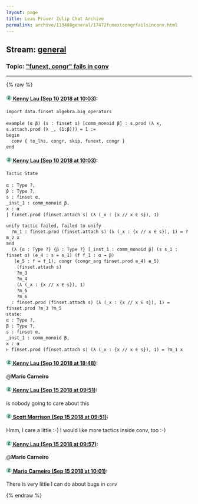 ```yaml
---
layout: page
title: Lean Prover Zulip Chat Archive 
permalink: archive/113488general/17472funextcongrfailsinconv.html
---
```


## Stream: [general](index.html)
### Topic: ["funext, congr" fails in conv](17472funextcongrfailsinconv.html)

---


{% raw %}
#### [![Click to go to Zulip](../../assets/img/zulip2.png) Kenny Lau (Sep 10 2018 at 10:03)](https://leanprover.zulipchat.com/#narrow/stream/113488-general/topic/%22funext%2C%20congr%22%20fails%20in%20conv/near/133645086):
```lean
import data.finset algebra.big_operators

example (α β) (s : finset α) [comm_monoid β] : s.prod (λ x, s.attach.prod (λ _, (1:β))) = 1 :=
begin
  conv { to_lhs, congr, skip, funext, congr }
end
```

#### [![Click to go to Zulip](../../assets/img/zulip2.png) Kenny Lau (Sep 10 2018 at 10:03)](https://leanprover.zulipchat.com/#narrow/stream/113488-general/topic/%22funext%2C%20congr%22%20fails%20in%20conv/near/133645096):
```lean
Tactic State

α : Type ?,
β : Type ?,
s : finset α,
_inst_1 : comm_monoid β,
x : α
| finset.prod (finset.attach s) (λ (_x : {x // x ∈ s}), 1)
```

```lean
unify tactic failed, failed to unify
  ?m_1 : finset.prod (finset.attach s) (λ (_x : {x // x ∈ s}), 1) = ?m_2 x
and
  (λ {α : Type ?} {β : Type ?} [_inst_1 : comm_monoid β] (s s_1 : finset α) (e_4 : s = s_1) (f f_1 : α → β)
   (e_5 : f = f_1), congr (congr_arg finset.prod e_4) e_5)
    (finset.attach s)
    ?m_3
    ?m_4
    (λ (_x : {x // x ∈ s}), 1)
    ?m_5
    ?m_6
  : finset.prod (finset.attach s) (λ (_x : {x // x ∈ s}), 1) = finset.prod ?m_3 ?m_5
state:
α : Type ?,
β : Type ?,
s : finset α,
_inst_1 : comm_monoid β,
x : α
⊢ finset.prod (finset.attach s) (λ (_x : {x // x ∈ s}), 1) = ?m_1 x
```

#### [![Click to go to Zulip](../../assets/img/zulip2.png) Kenny Lau (Sep 10 2018 at 18:48)](https://leanprover.zulipchat.com/#narrow/stream/113488-general/topic/%22funext%2C%20congr%22%20fails%20in%20conv/near/133674125):
@**Mario Carneiro**

#### [![Click to go to Zulip](../../assets/img/zulip2.png) Kenny Lau (Sep 15 2018 at 09:51)](https://leanprover.zulipchat.com/#narrow/stream/113488-general/topic/%22funext%2C%20congr%22%20fails%20in%20conv/near/134001585):
is nobody going to care about this

#### [![Click to go to Zulip](../../assets/img/zulip2.png) Scott Morrison (Sep 15 2018 at 09:51)](https://leanprover.zulipchat.com/#narrow/stream/113488-general/topic/%22funext%2C%20congr%22%20fails%20in%20conv/near/134001595):
Hmm, I care a little :-) I would like more tactics inside conv, too :-)

#### [![Click to go to Zulip](../../assets/img/zulip2.png) Kenny Lau (Sep 15 2018 at 09:57)](https://leanprover.zulipchat.com/#narrow/stream/113488-general/topic/%22funext%2C%20congr%22%20fails%20in%20conv/near/134001767):
@**Mario Carneiro**

#### [![Click to go to Zulip](../../assets/img/zulip2.png) Mario Carneiro (Sep 15 2018 at 10:01)](https://leanprover.zulipchat.com/#narrow/stream/113488-general/topic/%22funext%2C%20congr%22%20fails%20in%20conv/near/134001871):
There is very little I can do about bugs in `conv`


{% endraw %}
